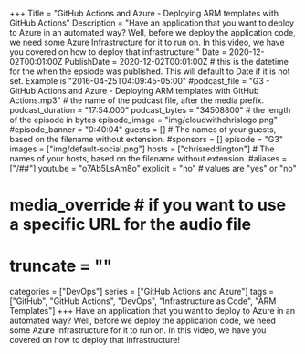 +++
Title = "GitHub Actions and Azure - Deploying ARM templates with GitHub Actions"
Description = "Have an application that you want to deploy to Azure in an automated way? Well, before we deploy the application code, we need some Azure Infrastructure for it to run on. In this video, we have you covered on how to deploy that infrastructure!"
Date = 2020-12-02T00:01:00Z
PublishDate = 2020-12-02T00:01:00Z # this is the datetime for the when the epsiode was published. This will default to Date if it is not set. Example is "2016-04-25T04:09:45-05:00"
#podcast_file = "G3 - GitHub Actions and Azure - Deploying ARM templates with GitHub Actions.mp3" # the name of the podcast file, after the media prefix.
podcast_duration = "17:54.000"
podcast_bytes = "34508800" # the length of the episode in bytes
episode_image = "img/cloudwithchrislogo.png"
#episode_banner = "0:40:04"
guests = [] # The names of your guests, based on the filename without extension.
#sponsors = []
episode = "G3"
images = ["img/default-social.png"]
hosts = ["chrisreddington"] # The names of your hosts, based on the filename without extension.
#aliases = ["/##"]
youtube = "o7Ab5LsAm8o"
explicit = "no" # values are "yes" or "no"
# media_override # if you want to use a specific URL for the audio file
# truncate = ""
categories = ["DevOps"]
series = ["GitHub Actions and Azure"]
tags = ["GitHub", "GitHub Actions", "DevOps", "Infrastructure as Code", "ARM Templates"]
+++
Have an application that you want to deploy to Azure in an automated way? Well, before we deploy the application code, we need some Azure Infrastructure for it to run on. In this video, we have you covered on how to deploy that infrastructure!